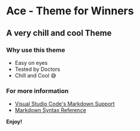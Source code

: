 # Ace - Theme for Winners

## A very chill and cool Theme

### Why use this theme

- Easy on eyes
- Tested by Doctors
- Chill and Cool 😅

### For more information

- [Visual Studio Code's Markdown Support](http://code.visualstudio.com/docs/languages/markdown)
- [Markdown Syntax Reference](https://help.github.com/articles/markdown-basics/)

**Enjoy!**
